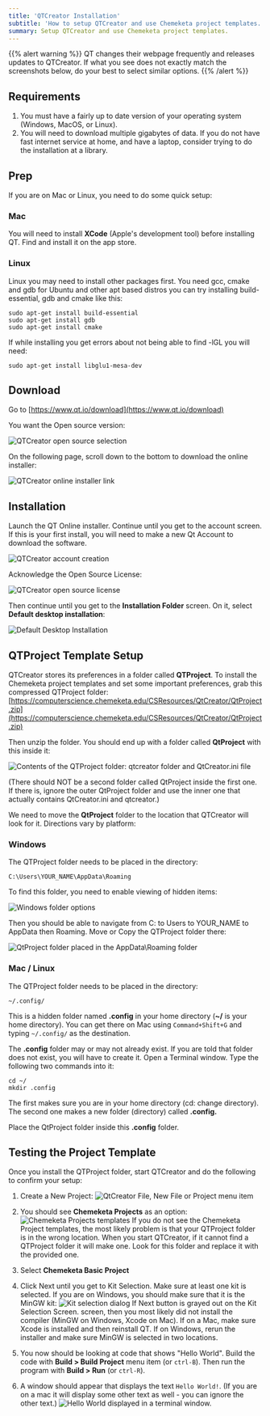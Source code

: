 ```yaml
---
title: 'QTCreator Installation'
subtitle: 'How to setup QTCreator and use Chemeketa project templates.'
summary: Setup QTCreator and use Chemeketa project templates.
---
```


{{% alert warning %}}
QT changes their webpage frequently and releases updates to QTCreator. If what you see does not
exactly match the screenshots below, do your best to select similar options.
{{% /alert %}}

## Requirements

1. You must have a fairly up to date version of your operating system (Windows, MacOS, or Linux).
1. You will need to download multiple gigabytes of data. If you do not have fast internet service at
home, and have a laptop, consider trying to do the installation at a library.

## Prep

If you are on Mac or Linux, you need to do some quick setup:

### Mac

You will need to install **XCode** (Apple's development tool) before installing QT. Find and install
it on the app store.

### Linux

Linux you may need to install other packages first. You need gcc, cmake and gdb for Ubuntu
and other apt based distros you can try installing build-essential, gdb and cmake like this:

    sudo apt-get install build-essential
    sudo apt-get install gdb
    sudo apt-get install cmake

If while installing you get errors about not being able to find -lGL you will need:

    sudo apt-get install libglu1-mesa-dev

## Download

Go to [https://www.qt.io/download](https://www.qt.io/download)

You want the Open source version:

![QTCreator open source selection](opensourcedownload.png)

On the following page, scroll down to the bottom to download the online installer:

![QTCreator online installer link](qtonlineinstaller.png)

## Installation

Launch the QT Online installer. Continue until you get to the account screen. If this
is your first install, you will need to make a new Qt Account to download the software.

![QTCreator account creation](qtaccount.png)

Acknowledge the Open Source License:

![QTCreator open source license](oslicense.png)

Then continue until you get to the **Installation Folder** screen. On it, select **Default desktop installation**:

![Default Desktop Installation](desktopinstallation.png)

## QTProject Template Setup

QTCreator stores its preferences in a folder called **QTProject**.  To install the Chemeketa project templates and set some important preferences, grab this compressed QTProject folder:
[https://computerscience.chemeketa.edu/CSResources/QtCreator/QtProject.zip](https://computerscience.chemeketa.edu/CSResources/QtCreator/QtProject.zip)

Then unzip the folder. You should end up with a folder called **QtProject** with this inside it:

![Contents of the QTProject folder: qtcreator folder and QtCreator.ini file](qtprojectcontents.png)

(There should NOT be a second folder called QtProject inside the first one. If there is,
ignore the outer QtProject folder and use the inner one that actually contains QtCreator.ini
and qtcreator.)

We need to move the **QtProject** folder to the location that QTCreator will look for it.
Directions vary by platform:

### Windows

The QTProject folder needs to be placed in the directory:

    C:\Users\YOUR_NAME\AppData\Roaming

To find this folder, you need to enable viewing of hidden items:

![Windows folder options](windowsviewoptions.png)

Then you should be able to navigate from C: to Users to YOUR_NAME to AppData then Roaming.
Move or Copy the QTProject folder there:

![QtProject folder placed in the AppData\Roaming folder](qtproject.png)

### Mac / Linux

The QTProject folder needs to be placed in the directory:

    ~/.config/

This is a hidden folder named **.config** in your home directory (**~/** is your home directory).
You can get there on Mac using ``Command+Shift+G`` and typing ``~/.config/`` as the destination.

The **.config** folder may or may not already exist. If you are told that folder does not exist,
you will have to create it. Open a Terminal window. Type the following two commands into it:

    cd ~/
    mkdir .config

The first makes sure you are in your home directory (cd: change directory).
The second one makes a new folder (directory) called **.config.**

Place the QtProject folder inside this **.config** folder.

## Testing the Project Template

Once you install the QTProject folder, start QTCreator and do the following to confirm your setup:

1. Create a New Project: ![QtCreator File, New File or Project menu item](newproject.png)

1. You should see **Chemeketa Projects** as an option:
![Chemeketa Projects templates](chemeketabasicproject.png)
If you do not see the Chemeketa Project templates, the most likely problem is that your QTProject folder
is in the wrong location. When you start QTCreator, if it cannot find a QTProject folder it will
make one. Look for this folder and replace it with the provided one.

1. Select **Chemeketa Basic Project**

1. Click Next until you get to Kit Selection. Make sure at least one kit is selected.
If you are on Windows, you should make sure that it is the MinGW kit:
![Kit selection dialog](kit.png)
If Next button is grayed out on the Kit Selection Screen. screen, then you most likely
did not install the compiler (MinGW on Windows, Xcode on Mac). If on a Mac, make sure
Xcode is installed and then reinstall QT. If on Windows, rerun the installer and make sure
MinGW is selected in two locations.

1. You now should be looking at code that shows "Hello World". Build the code with **Build > Build Project**
menu item (or ``ctrl-B``). Then run the program with **Build > Run** (or ``ctrl-R``).

1. A window should appear that displays the text ``Hello World!``. (If you are on a mac it will
display some other text as well - you can ignore the other text.)
![Hello World displayed in a terminal window.](helloworld.png)